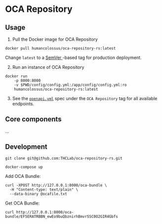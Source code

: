 # OCA Repository

## Usage

1. Pull the Docker image for OCA Repository
```
docker pull humancolossus/oca-repository-rs:latest
```
Change `latest` to a [ SemVer ](https://semver.org/)-based tag for production deployment.

2. Run an instance of OCA Repository
```
docker run
    -p 8000:8000
    -v $PWD/config/config.yml:/app/config/config.yml:ro
    humancolossus/oca-repository-rs:latest
```

3. See the [`openapi.yml`](https://github.com/THCLab/oca-repository-rs/blob/main/openapi.yml) spec under the `OCA Repository` tag for all available endpoints.


## Core components

...

## Development

```
git clone git@github.com:THCLab/oca-repository-rs.git

docker-compose up
```

Add OCA Bundle:
```
curl -XPOST http://127.0.0.1:8000/oca-bundle \
  -H "Content-type: text/plain" \
  --data-binary @ocafile.txt
```

Get OCA Bundle:
```
curl http://127.0.0.1:8000/oca-bundle/EF5ERATRBBN_ewEo9buQbznirhBmvrSSC0O2GIR4Gbfs
```
